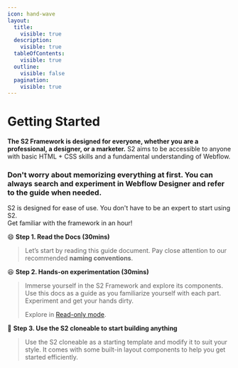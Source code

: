 ```yaml
---
icon: hand-wave
layout:
  title:
    visible: true
  description:
    visible: true
  tableOfContents:
    visible: true
  outline:
    visible: false
  pagination:
    visible: true
---
```


# Getting Started

**The S2 Framework is designed for everyone, whether you are a professional, a designer, or a marketer.** S2 aims to be accessible to anyone with basic HTML + CSS skills and a fundamental understanding of Webflow.

### Don't worry about memorizing everything at first. You can always search and experiment in Webflow Designer and refer to the guide when needed.



S2 is designed for ease of use. You don't have to be an expert to start using S2.\
Get familiar with the framework in an hour!

:smile: **Step 1. Read the Docs (30mins)**

> Let’s start by reading this guide document. Pay close attention to our recommended **naming conventions**.

:laughing: **Step 2. Hands-on experimentation (30mins)**

> Immerse yourself in the S2 Framework and explore its components. Use this docs as a guide as you familiarize yourself with each part. Experiment and get your hands dirty.
>
> Explore in [Read-only mode](https://s2-framework.webflow.io/#preview).

:trumpet: **Step 3. Use the S2 cloneable to start building anything**

> Use the S2 cloneable as a starting template and modify it to suit your style. It comes with some built-in layout components to help you get started efficiently.



